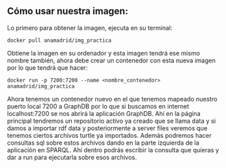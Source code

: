 ## Cómo usar nuestra imagen:

Lo primero para obtener la imagen, ejecuta en su terminal:
```
docker pull anamadrid/img_practica 
```
Obtiene la imagen en su ordenador y esta imagen tendrá ese mismo nombre también, ahora debe crear un contenedor con esta nueva imagen por lo que tendrá que hacer:
```
docker run -p 7200:7200 --name <nombre_contenedor> anamadrid/img_practica
```
Ahora tenemos un contenedor nuevo en el que tenemos mapeado nuestro puerto local 7200 a GraphDB por lo que si buscamos en internet localhost:7200 se nos abrirá la aplicación GraphDB. Ahí en la página principal tendremos un repositorio activo ya creado que se llama data y si damos a importar rdf data y posteriormente a server files veremos que tenemos ciertos archivos turtle ya importados. Además podremos hacer consultas sql sobre estos archivos dando en la parte izquierda de la aplicación en SPARQL. Ahí dentro podrás escribir la consulta que quieras y dar a run para ejecutarla sobre esos archivos. 
